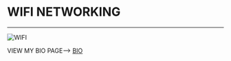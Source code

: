 # WIFI NETWORKING
---
![WIFI](https://images.vectorhq.com/images/previews/529/blue-wifi-logo-psd-429967.png)

VIEW MY BIO PAGE--> [BIO](techzolutionz.github.io/bio)
